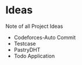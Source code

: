 # Ideas
Note of all Project Ideas

- Codeforces-Auto Commit
- Testcase 
- PastryDHT
- Todo Application
